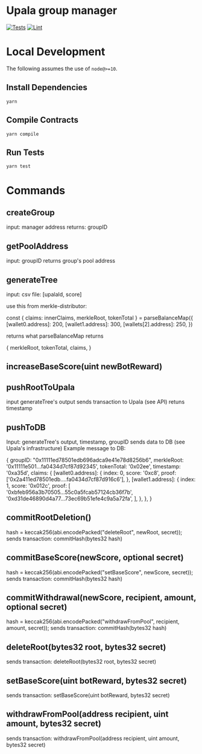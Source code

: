 # Upala group manager

[![Tests](https://github.com/Uniswap/merkle-distributor/workflows/Tests/badge.svg)](https://github.com/Uniswap/merkle-distributor/actions?query=workflow%3ATests)
[![Lint](https://github.com/Uniswap/merkle-distributor/workflows/Lint/badge.svg)](https://github.com/Uniswap/merkle-distributor/actions?query=workflow%3ALint)

# Local Development

The following assumes the use of `node@>=10`.

## Install Dependencies

`yarn`

## Compile Contracts

`yarn compile`

## Run Tests

`yarn test`



# Commands

## createGroup
input: manager address
returns: groupID

## getPoolAddress 
input: groupID
returns group's pool address 

## generateTree
input:
csv file: [upalaId, score]

use this from merkle-distributor:

  const { claims: innerClaims, merkleRoot, tokenTotal } = parseBalanceMap({
          [wallet0.address]: 200,
          [wallet1.address]: 300,
          [wallets[2].address]: 250,
        })

returns what parseBalanceMap returns

  {
    merkleRoot,
    tokenTotal,
    claims,
  }

## increaseBaseScore(uint newBotReward) 

## pushRootToUpala
input generateTree's output
sends transaction to Upala (see API) 
retuns timestamp

## pushToDB
Input: generateTree's output, timestamp, groupID
sends data to DB (see Upala's infrastructure)
Example message to DB:

  {
      groupID: "0x11111ed78501edb696adca9e41e78d8256b6",
      merkleRoot: '0x11111e501...fa0434d7cf87d92345',
      tokenTotal: '0x02ee',
      timestamp: '0xa35d',
      claims: {
          [wallet0.address]: {
            index: 0,
            score: '0xc8',
            proof: ['0x2a411ed78501edb....fa0434d7cf87d916c6'],
          },
          [wallet1.address]: {
            index: 1,
            score: '0x012c',
            proof: [
              '0xbfeb956a3b70505...55c0a5fcab57124cb36f7b',
              '0xd31de46890d4a77...73ec69b51efe4c9a5a72fa',
            ],
          },
      },
  }


## commitRootDeletion()
hash = keccak256(abi.encodePacked("deleteRoot", newRoot, secret));
sends transaction: commitHash(bytes32 hash)

## commitBaseScore(newScore, optional secret)
hash = keccak256(abi.encodePacked("setBaseScore", newScore, secret));
sends transaction: commitHash(bytes32 hash)

## commitWithdrawal(newScore, recipient,  amount, optional secret)
hash = keccak256(abi.encodePacked("withdrawFromPool", recipient,  amount, secret));
sends transaction: commitHash(bytes32 hash)

## deleteRoot(bytes32 root, bytes32 secret)
sends transaction: deleteRoot(bytes32 root, bytes32 secret)

## setBaseScore(uint botReward, bytes32 secret)
sends transaction: setBaseScore(uint botReward, bytes32 secret)

## withdrawFromPool(address recipient, uint amount, bytes32 secret) 
sends transaction: withdrawFromPool(address recipient, uint amount, bytes32 secret)